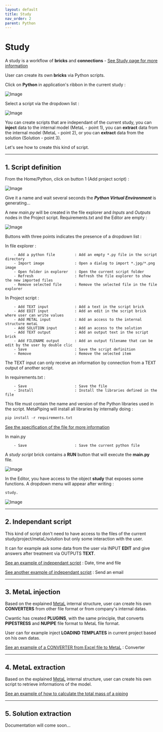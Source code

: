 ```yaml
---
layout: default
title: Study
nav_order: 2
parent: Python
---
```


# Study

A study is a workflow of **bricks** and **connections** - [See Study page for more information](https://documentation.metapiping.com/Explorer/Study.html)

User can create its own **bricks** via Python scripts.

Click on **Python** in application's ribbon in the current study :

![Image](../Images/PythonStudy1.jpg)

Select a script via the dropdown list :

![Image](../Images/PythonStudy2.jpg)

You can create scripts that are independant of the current study, you can **inject** data to the internal model (MetaL - point 1), you can **extract** data from the internal model (MetaL - point 2), or you can **extract** data from the solution (Solution - point 3).

Let's see how to create this kind of script.

---

## 1. Script definition

From the Home/Python, click on button 1 (Add project script) :

![Image](../Images/PythonMenu.jpg)

Give it a name and wait several seconds the ***Python Virtual Environment*** is generating...

A new *main.py* will be created in the file explorer and *Inputs* and *Outputs* nodes in the Project script. Requirements.txt and the Editor are empty :

![Image](../Images/PythonStudy3.jpg)

Buttons with three points indicates the presence of a dropdown list :

In file explorer :

```
    - Add a python file         : Add an empty *.py file in the script directory
    - Import image              : Open a dialog to import *.jpg/*.png image
    - Open folder in explorer   : Open the current script folder
    - Refresh                   : Refresh the file explorer to show the new imported files
    - Remove selected file      : Remove the selected file in the file explorer
```

In Project script :

```
    - Add TEXT input            : Add a text in the script brick
    - Add EDIT input            : Add an edit in the script brick where user can write values
    - Add METAL input           : Add an access to the internal structure metaL
    - Add SOLUTION input        : Add an access to the solution
    - Add TEXT output           : Add an output text in the script brick
    - Add FILENAME output       : Add an output filename that can be edit by the user by double clic
    - Save                      : Save the script definition
    - Remove                    : Remove the selected item
```

The TEXT input can only receive an information by connection from a TEXT output of another script.

In requirements.txt :


```
    - Save                      : Save the file
    - Install                   : Install the libraries defined in the file
```

This file must contain the name and version of the Python libraries used in the script. MetaPiping will install all libraries by internally doing :

```python
pip install -r requirements.txt
```

[See the specification of the file for more information](https://pip.pypa.io/en/stable/reference/requirements-file-format/)



In main.py

```
    - Save                      : Save the current python file
```

A *study script* brick contains a **RUN** button that will execute the **main.py** file.

![Image](../Images/PythonStudy5.jpg)

In the Editor, you have access to the object **study** that exposes some functions. A dropdown menu will appear after writing :

```python
study.
```

![Image](../Images/PythonStudy4.jpg)

---

## 2. Independant script

This kind of script don't need to have access to the files of the current study/project/metaL/solution but only some interaction with the user.

It can for example ask some data from the user via INPUT **EDIT** and give answers after treatment via OUTPUTS **TEXT**.

[See an example of independant script](https://documentation.metapiping.com/Python/Samples/datetimefile.html) : Date, time and file

[See another example of independant script](https://documentation.metapiping.com/Python/Samples/sendemail.html) : Send an email

---
## 3. MetaL injection

Based on the explained [MetaL](https://documentation.metapiping.com/Python/Classes/metal.html) internal structure, user can create his own **CONVERTERS** from other file format or from company's internal datas.

Cwantic has created **PLUGINS**, with the same principle, that converts **PIPESTRESS** and **NUPIPE** file format to MetaL file format.

User can for example inject **LOADIND TEMPLATES** in current project based on his own datas.

[See an example of a CONVERTER from Excel file to MetaL](https://documentation.metapiping.com/Python/Samples/converter.html) : Converter

---

## 4. MetaL extraction

Based on the explained [MetaL](https://documentation.metapiping.com/Python/Classes/metal.html) internal structure, user can create his own script to retrieve informations of the model. 


[See an example of how to calculate the total mass of a piping](https://documentation.metapiping.com/Python/Samples/totalmass.html)

---

## 5. Solution extraction

Documentation will come soon...

